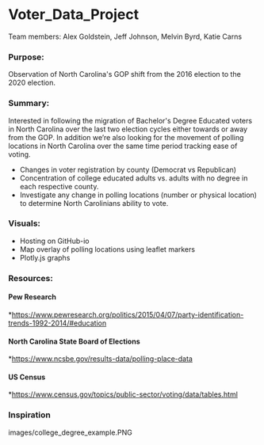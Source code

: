 # Voter_Data_Project
Team members: Alex Goldstein, Jeff Johnson, Melvin Byrd, Katie Carns

### Purpose:
 Observation of North Carolina's GOP shift from the 2016 election to the 2020 election. 

### Summary:
 Interested in following the migration of Bachelor's Degree Educated voters in North Carolina over the last two election cycles either towards or away from the GOP. In addition we’re also looking for the movement of polling locations in North Carolina over the same time period tracking ease of voting.

* Changes in voter registration by county (Democrat vs Republican)
* Concentration of college educated adults vs. adults with no degree in each respective county.
* Investigate any change in polling locations (number or physical location) to determine North Carolinians ability to vote.

### Visuals:
* Hosting on GitHub-io
* Map overlay of polling locations using leaflet markers
* Plotly.js graphs

### Resources:
#### Pew Research
*https://www.pewresearch.org/politics/2015/04/07/party-identification-trends-1992-2014/#education
#### North Carolina State Board of Elections
*https://www.ncsbe.gov/results-data/polling-place-data
#### US Census
*https://www.census.gov/topics/public-sector/voting/data/tables.html

### Inspiration
images/college_degree_example.PNG
